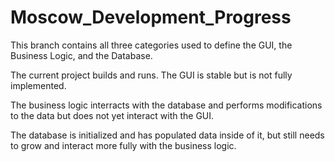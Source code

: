 # Moscow_Development_Progress

This branch contains all three categories used to define the GUI, the Business Logic, and the Database.  

The current project builds and runs.  The GUI is stable but is not fully implemented.  

The business logic interracts with the database and performs modifications to the data but does not yet interact with the GUI.

The database is initialized and has populated data inside of it, but still needs to grow and interact more fully with the business logic.
